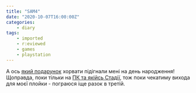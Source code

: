 ```yaml
---
title: "SAM4"
date: "2020-10-07T16:00:00Z"
categories:
    - diary
tags:
    - imported
    - r:eviewed
    - games
    - playstation
---
```


А ось [який подарунок](https://www.youtube.com/watch?v=2NAKfsB8WCQ) хорвати підігнали мені на день народження! Щоправда, поки тільки на [ПК та якійсь Стадії](https://en.wikipedia.org/wiki/Serious_Sam_4), тож поки чекатиму вихода для моєї плойки - пограюся іще разок в третій.
